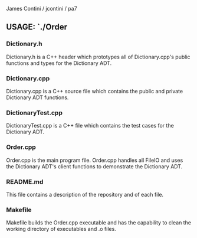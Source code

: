 James Contini / jcontini / pa7
## USAGE: `./Order <in> <out>

### Dictionary.h
 Dictionary.h is a C++ header which prototypes all of Dictionary.cpp's public functions and types for the Dictionary ADT.
### Dictionary.cpp
 Dictionary.cpp is a C++ source file which contains the public and private Dictionary ADT functions.
### DictionaryTest.cpp
 DictionaryTest.cpp is a C++ file which contains the test cases for the Dictionary ADT.
### Order.cpp
 Order.cpp is the main program file. Order.cpp handles all FileIO and uses the Dictionary ADT's client functions to demonstrate the Dictionary ADT.
### README.md
 This file contains a description of the repository and of each file.
### Makefile
 Makefile builds the Order.cpp executable and has the capability to clean the working directory of executables and .o files.
